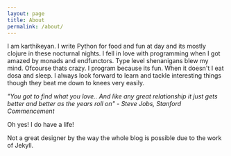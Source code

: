 ```yaml
---
layout: page
title: About
permalink: /about/
---
```


I am karthikeyan. I write Python for food and fun at day and its mostly clojure in these nocturnal nights. I fell in love with programming when I got amazed by monads and endfunctors. Type level shenanigans blew my mind. Ofcourse thats crazy. I program because its fun. When it doesn't I eat dosa and sleep. I always look forward to learn and tackle interesting things though they beat me down to knees very easily.

*"You got to find what you love.. And like any great relationship it just gets better and better as the years roll on" - Steve Jobs, Stanford Commencement*

Oh yes! I do have a life!

Not a great designer by the way the whole blog is possible due to the work of Jekyll.